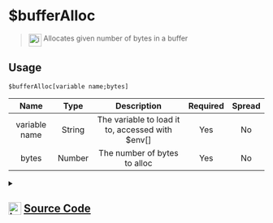 # $bufferAlloc
> <img align="top" src="https://upload.wikimedia.org/wikipedia/commons/thumb/e/e4/Infobox_info_icon.svg/160px-Infobox_info_icon.svg.png?20150409153300" alt="image" width="25" height="auto"> Allocates given number of bytes in a buffer
## Usage
```
$bufferAlloc[variable name;bytes]
```
| Name | Type | Description | Required | Spread
| :---: | :---: | :---: | :---: | :---: |
variable name | String | The variable to load it to, accessed with $env[<name>] | Yes | No
bytes | Number | The number of bytes to alloc | Yes | No
<details>
<summary>
    
## <img align="top" src="https://cdn4.iconfinder.com/data/icons/iconsimple-logotypes/512/github-512.png" alt="image" width="25" height="auto">  [Source Code](https://github.com/tryforge/ForgeScript-V2/blob/main/src/native/bufferAlloc.ts)
    
</summary>
    
```ts
import { ArgType, NativeFunction, Return } from "../structures";

export default new NativeFunction({
    name: "$bufferAlloc",
    version: "1.1.0",
    description: "Allocates given number of bytes in a buffer",
    unwrap: true,
    brackets: true,
    args: [
        {
            name: "variable name",
            description: "The variable to load it to, accessed with $env[<name>]",
            rest: false,
            required: true,
            type: ArgType.String
        },
        {
            name: "bytes",
            description: "The number of bytes to alloc",
            type: ArgType.Number,
            rest: false,
            required: true
        }
    ],
    execute(ctx, [ name, bytes ]) {
        return this.success(void ctx.setEnvironmentKey(name, Buffer.alloc(bytes)))
    },
})
```
    
</details>